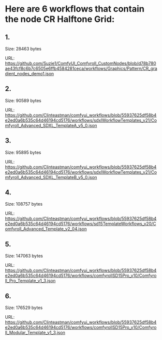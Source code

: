 # Here are 6 workflows that contain the node CR Halftone Grid:

## 1. 

Size: 28463 bytes

URL: https://github.com/Suzie1/ComfyUI_Comfyroll_CustomNodes/blob/d78b780ae43fcf8c6b7c6505e6ffb4584281ceca/workflows/Graphics/Pattern/CR_gradient_nodes_demo1.json

## 2. 

Size: 90589 bytes

URL: https://github.com/Clinteastman/comfyui_workflows/blob/55937625df58b4e2ed0a6b535c64d46194cd5176/workflows/sdxlWorkflowTemplates_v21/Comfyroll_Advanced_SDXL_TemplateA_v5_0.json

## 3. 

Size: 95895 bytes

URL: https://github.com/Clinteastman/comfyui_workflows/blob/55937625df58b4e2ed0a6b535c64d46194cd5176/workflows/sdxlWorkflowTemplates_v21/Comfyroll_Advanced_SDXL_TemplateB_v5_0.json

## 4. 

Size: 108757 bytes

URL: https://github.com/Clinteastman/comfyui_workflows/blob/55937625df58b4e2ed0a6b535c64d46194cd5176/workflows/sd15TemplateWorkflows_v20/Comfyroll_Advanced_Template_v2_04.json

## 5. 

Size: 147063 bytes

URL: https://github.com/Clinteastman/comfyui_workflows/blob/55937625df58b4e2ed0a6b535c64d46194cd5176/workflows/comfyrollSD15Pro_v10/Comfyroll_Pro_Template_v1_3.json

## 6. 

Size: 176529 bytes

URL: https://github.com/Clinteastman/comfyui_workflows/blob/55937625df58b4e2ed0a6b535c64d46194cd5176/workflows/comfyrollSD15Pro_v10/Comfyroll_Modular_Template_v1_3.json

